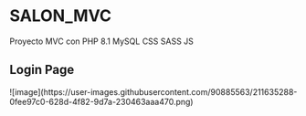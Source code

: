 # SALON_MVC
Proyecto MVC con PHP 8.1 MySQL CSS SASS JS

<h2>Login Page</h2>
![image](https://user-images.githubusercontent.com/90885563/211635288-0fee97c0-628d-4f82-9d7a-230463aaa470.png)
